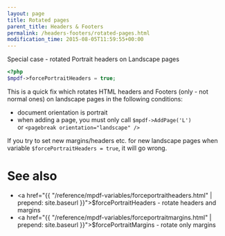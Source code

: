 ```yaml
---
layout: page
title: Rotated pages
parent_title: Headers & Footers
permalink: /headers-footers/rotated-pages.html
modification_time: 2015-08-05T11:59:55+00:00
---
```


Special case - rotated Portrait headers on Landscape pages

```php
<?php
$mpdf->forcePortraitHeaders = true;

```

This is a quick fix which rotates HTML headers and Footers (only - not normal ones)
on landscape pages in the following conditions:

- document orientation is portrait
- when adding a page, you must only call `$mpdf->AddPage('L')`  
  or `<pagebreak orientation="landscape" />`

If you try to set new margins/headers etc. for new landscape pages when variable `$forcePortraitHeaders = true`, it will go wrong.


# See also
* <a href="{{ "/reference/mpdf-variables/forceportraitheaders.html" | prepend: site.baseurl }}">$forcePortraitHeaders</a> - rotate headers and margins
* <a href="{{ "/reference/mpdf-variables/forceportraitmargins.html" | prepend: site.baseurl }}">$forcePortraitMargins</a> - rotate only margins

